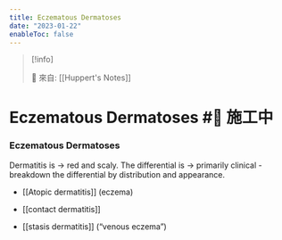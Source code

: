 ```yaml
---
title: Eczematous Dermatoses
date: "2023-01-22"
enableToc: false
---
```


> [!info]
>
> 🌱 來自: [[Huppert's Notes]]

# Eczematous Dermatoses #🚧 施工中

### Eczematous Dermatoses

Dermatitis is → red and scaly. The differential is → primarily clinical - breakdown the differential by distribution and appearance.

- [[Atopic dermatitis]] (eczema)

- [[contact dermatitis]]
- [[stasis dermatitis]] (“venous eczema”)
